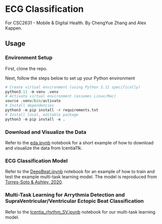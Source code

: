 # ECG Classification

For CSC2631 - Mobile & Digital Health. By ChengYue Zhang and Alex Kappen.

## Usage

### Environment Setup

First, clone the repo.

Next, follow the steps below to set up your Python environment

```python
# Create virtual environment (using Python 3.11 specifically)
python3.11 -m venv .venv
# Activate virtual environment (assumes Linux/Mac)
source .venv/bin/activate
# Install dependencies
python3 -m pip install -r requirements.txt
# Install local, editable package
python3 -m pip install -e .
```

### Download and Visualize the Data

Refer to the [eda.ipynb](nbs/eda.ipynb) notebook for a short example of how to download and visualize the data from Icentia11k.

### ECG Classification Model

Refer to the [DeepBeat.ipynb](nbs/DeepBeat.ipynb) notebook for an example of how to train and test the example multi-task learning model.
The model is reproduced from [Torres-Soto & Ashley, 2020](https://www.nature.com/articles/s41746-020-00320-4).

### Multi-Task Learning for Arrythmia Detection and SupraVentricular/Ventricular Ectopic Beat Classification

Refer to the [Icentia_rhythm_SV.ipynb](nbs/Icentia_rhythm_SV.ipynb) notebook for our multi-task learning model.
